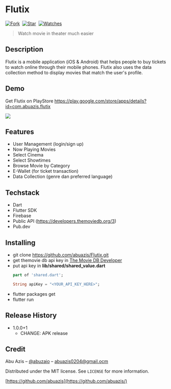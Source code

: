 # Flutix

[![Fork](https://img.shields.io/github/forks/abuazis/Flutix?style=social)](https://github.com/abuazis/Flutix/fork)&nbsp; [![Star](https://img.shields.io/github/stars/abuazis/Flutix?style=social)](https://github.com/abuazis/Flutix/star)&nbsp; [![Watches](https://img.shields.io/github/watchers/abuazis/Flutix?style=social)](https://github.com/abuazis/Flutix/)&nbsp;

> Watch movie in theater much easier

## Description
Flutix is ​​a mobile application (iOS & Android) that helps people to buy tickets to watch online through their mobile phones. Flutix also uses the data collection method to display movies that match the user's profile.

## Demo
Get Flutix on PlayStore <a href="https://play.google.com/store/apps/details?id=com.abuazis.flutix">https://play.google.com/store/apps/details?id=com.abuazis.flutix</a>

<p><img  src="https://i.ibb.co/93JLD0X/poster-app.png"/></p>

## Features

- User Management (login/sign up)
- Now Playing Movies
- Select Cinema
- Select Showtimes
- Browse Movie by Category
- E-Wallet (for ticket transaction)
- Data Collection (genre dan preferred language)

## Techstack

- Dart
- Flutter SDK
- Firebase
- Public API (https://developers.themoviedb.org/3)
- Pub.dev

## Installing

- git clone https://github.com/abuazis/Flutix.git
- get themovie db api key in <a href="https://developers.themoviedb.org/3">The Movie DB Developer</a>
- put api key in  **lib/shared/shared_value.dart**
  ```dart
  part of 'shared.dart';
  
  String apiKey = "<YOUR_API_KEY_HERE>";
  ```
- flutter packages get
- flutter run

## Release History

- 1.0.0+1
  - CHANGE: APK release

## Credit

Abu Azis – [@abuzaio](https://instagram.com/abuzaio) – abuazis0204@gmail.ocm

Distributed under the MIT license. See `LICENSE` for more information.

[https://github.com/abuazis](https://github.com/abuazis/)

